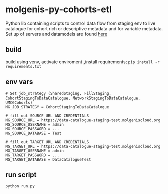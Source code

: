 # molgenis-py-cohorts-etl

Python lib containing scripts to control data flow from staging env to live catalogue for cohort rich or descriptive metadata and for variable metadata. Set up of servers and datamodels are found [here](https://github.com/molgenis/molgenis-py-cohorts-etl/datamodels)

## build

build using venv, activate enviroment ,install requirements;
```pip install -r requirements.txt```

## env vars

```
# Set job_strategy (SharedStaging, FillStaging, CohortStagingToDataCatalogue, NetworkStagingToDataCatalogue, UMCGCohorts)
MG_JOB_STRATEGY = CohortStagingToDataCatalogue

# fill out SOURCE URL AND CREDENTIALS
MG_SOURCE_URL = https://data-catalogue-staging-test.molgeniscloud.org
MG_SOURCE_USERNAME = admin
MG_SOURCE_PASSWORD = ...
MG_SOURCE_DATABASE = Test

# fill out TARGET URL AND CREDENTIALS
MG_TARGET_URL = https://data-catalogue-staging-test.molgeniscloud.org
MG_TARGET_USERNAME = admin
MG_TARGET_PASSWORD = ...
MG_TARGET_DATABASE = DataCatalogueTest
```

## run script

``` python run.py ```

